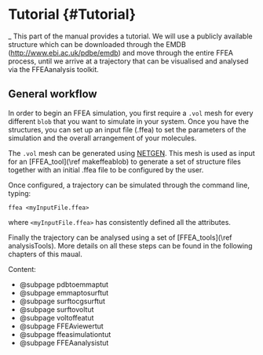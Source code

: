 Tutorial {#Tutorial}
=========================
_
This part of the manual provides a tutorial. We will use a publicly available structure which can be downloaded through the EMDB (http://www.ebi.ac.uk/pdbe/emdb)
and move through the entire FFEA process, until we arrive at a trajectory that can be visualised and analysed via the FFEAanalysis toolkit.

General workflow 
----------------

In order to begin an FFEA simulation, you first require a `.vol` mesh for every different
 `blob` that you want to simulate in your system. Once you have the structures, you can set up an input
 file (.ffea) to set the parameters of the simulation and the overall arrangement of your molecules.

The `.vol` mesh can be generated using
     [NETGEN](http://sourceforge.net/projects/netgen-mesher/).
 This mesh is used as input for an [FFEA_tool](\ref makeffeablob)
 to generate a set of structure files together with an initial .ffea
 file to be configured by the user.

Once configured, a trajectory can be simulated through the command line, typing:

    ffea <myInputFile.ffea>

where ` <myInputFile.ffea> ` has consistently defined all the attributes.

Finally the trajectory can be analysed using a set of [FFEA_tools](\ref analysisTools). More details on all these steps can be found in the following chapters
 of this maual.

Content:

- @subpage pdbtoemmaptut
- @subpage emmaptosurftut
- @subpage surftocgsurftut
- @subpage surftovoltut
- @subpage voltoffeatut
- @subpage FFEAviewertut
- @subpage ffeasimulationtut
- @subpage FFEAanalysistut

